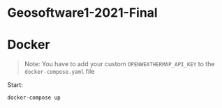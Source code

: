 # Geosoftware1-2021-Final

# Docker

> Note: You have to add your custom `OPENWEATHERMAP_API_KEY` to the `docker-compose.yaml` file

Start:

```sh
docker-compose up
```
